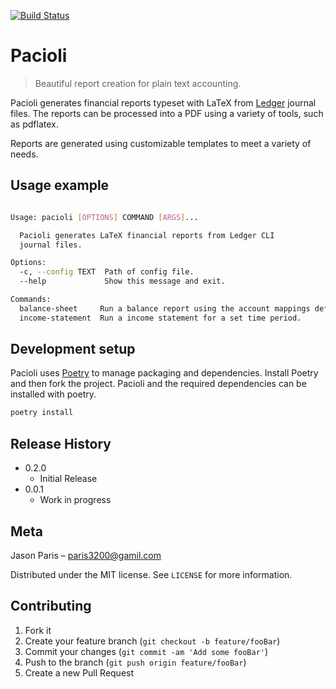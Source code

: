 [![Build Status](https://travis-ci.org/paris3200/pacioli.svg?branch=master)](https://travis-ci.org/paris3200/pacioli)

# Pacioli
> Beautiful report creation for plain text accounting.

Pacioli generates financial reports typeset with LaTeX from
[Ledger](http://www.ledger-cli.org) journal files.  The reports can be processed into a PDF using a variety of tools, such as pdflatex.

Reports are generated using customizable templates to meet a variety of needs.


## Usage example
```sh

Usage: pacioli [OPTIONS] COMMAND [ARGS]...

  Pacioli generates LaTeX financial reports from Ledger CLI
  journal files.

Options:
  -c, --config TEXT  Path of config file.
  --help             Show this message and exit.

Commands:
  balance-sheet     Run a balance report using the account mappings defined...
  income-statement  Run a income statement for a set time period.
```


## Development setup

Pacioli uses [Poetry](https://python-poetry.org) to manage packaging and dependencies.  Install Poetry and then fork the project.  Pacioli and the required dependencies can be installed with poetry.

```sh
poetry install
```

## Release History

* 0.2.0
    * Initial Release
* 0.0.1
    * Work in progress

## Meta

Jason Paris – paris3200@gamil.com

Distributed under the MIT license. See ``LICENSE`` for more information.

## Contributing

1. Fork it
2. Create your feature branch (`git checkout -b feature/fooBar`)
3. Commit your changes (`git commit -am 'Add some fooBar'`)
4. Push to the branch (`git push origin feature/fooBar`)
5. Create a new Pull Request

<!-- Markdown link & img dfn's -->
